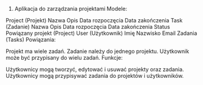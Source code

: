 1. Aplikacja do zarządzania projektami
Modele:

Project (Projekt)
Nazwa
Opis
Data rozpoczęcia
Data zakończenia
Task (Zadanie)
Nazwa
Opis
Data rozpoczęcia
Data zakończenia
Status
Powiązany projekt (Project)
User (Użytkownik)
Imię
Nazwisko
Email
Zadania (Tasks)
Powiązania:

Projekt ma wiele zadań.
Zadanie należy do jednego projektu.
Użytkownik może być przypisany do wielu zadań.
Funkcje:

Użytkownicy mogą tworzyć, edytować i usuwać projekty oraz zadania.
Użytkownicy mogą przypisywać zadania do projektów i użytkowników.


